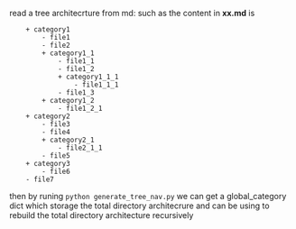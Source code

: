 read a tree architecrture from md:
such as the content in **xx.md** is 
```shell
    + category1
        - file1
        - file2
        + category1_1
            - file1_1
            - file1_2
            + category1_1_1
                - file1_1_1
            - file1_3
        + category1_2
            - file1_2_1
    + category2
        - file3
        - file4
        + category2_1
            - file2_1_1
        - file5
    + category3
        - file6
    - file7

```

then by runing `python generate_tree_nav.py`
we can get a global_category dict which storage the total directory architecrure
and can be using to rebuild the total directory architecture recursively



